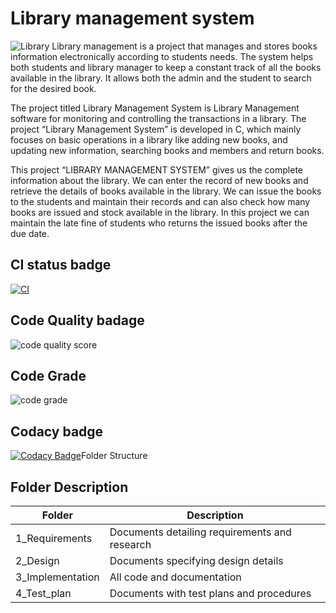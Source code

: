# Library management system
![Library](https://user-images.githubusercontent.com/101171908/160052479-058d175f-4ab5-46e5-b41e-19f3ad9fa494.jpg)
Library management is a project that manages and stores books information electronically according to students needs. The system helps both students and library manager to keep a constant track of all the books available in the library. It allows both the admin and the student to search for the desired book.

The project titled Library Management System is Library Management software for monitoring and controlling the transactions in a library. The project “Library Management System” is developed in C, which mainly focuses on basic operations in a library like adding new books, and updating new information, searching books and members and return books.

This project “LIBRARY MANAGEMENT SYSTEM” gives us the complete information about the library. We can enter the record of new books and retrieve the details of books available in the library. We can issue the books to the students and maintain their records and can also check how many books are issued and stock available in the library. In this project we can maintain the late fine of students who returns the issued books after the due date.
## CI status badge
[![CI](https://github.com/Jhaaditya1999/MiniProject_Template/actions/workflows/main.yml/badge.svg)](https://github.com/Jhaaditya1999/MiniProject_Template/actions/workflows/main.yml)
## Code Quality badage
![code quality score](https://api.codiga.io/project/32207/score/svg)
## Code Grade
![code grade](https://api.codiga.io/project/32207/status/svg)
## Codacy badge
[![Codacy Badge](https://app.codacy.com/project/badge/Grade/4b60169399b046c09a3abaa91a93c035)](https://www.codacy.com/gh/Jhaaditya1999/MiniProject_Template/dashboard?utm_source=github.com&amp;utm_medium=referral&amp;utm_content=Jhaaditya1999/MiniProject_Template&amp;utm_campaign=Badge_Grade)Folder Structure
## Folder	Description
|Folder|Description|
|------|-----------|
|1_Requirements|	Documents detailing requirements and research|
|2_Design|	Documents specifying design details|
|3_Implementation|	All code and documentation|
|4_Test_plan|	Documents with test plans and procedures|

